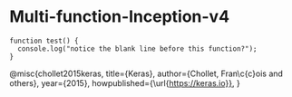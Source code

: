 # Multi-function-Inception-v4
```
function test() {
  console.log("notice the blank line before this function?");
}
```
@misc{chollet2015keras,
  title={Keras},
  author={Chollet, Fran\c{c}ois and others},
  year={2015},
  howpublished={\url{https://keras.io}},
}
